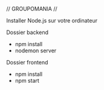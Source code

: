  //    GROUPOMANIA     //

Installer Node.js sur votre ordinateur

Dossier backend

- npm install
- nodemon server

Dossier frontend

- npm install
- npm start
